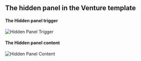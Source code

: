 
The hidden panel in the Venture template
----

#### The Hidden panel trigger
![Hidden Panel Trigger](../data/venture/images/panel/panel-trigger.jpg)

#### The Hidden panel content
![Hidden Panel Content](../data/venture/images/panel/hidden-panel.jpg)